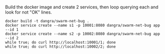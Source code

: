 Build the docker image and create 2 services, then loop querying each and look for not "OK" lines.

    docker build -t dangra/swarm-net-bug .
    docker service create --name s1 -p 10001:8080 dangra/swarm-net-bug app --id 1
    docker service create --name s2 -p 10002:8080 dangra/swarm-net-bug app --id 2
    while true; do curl http://localhost:10001/1; done
    while true; do curl http://localhost:10002/2; done
